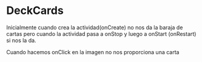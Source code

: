 # DeckCards

Inicialmente cuando crea la actividad(onCreate) no nos da la baraja de cartas pero cuando la actividad pasa a onStop y luego a onStart (onRestart) si nos la da.

Cuando hacemos onClick en la imagen no nos proporciona una carta
